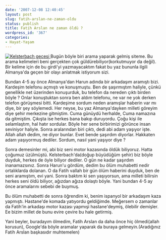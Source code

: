 ```yaml
---
date: '2007-12-08 12:40:45'
layout: post
slug: fatih-arslan-ne-zaman-oldu
status: publish
title: Fatih Arslan ne zaman öldü ?
wordpress_id: '367'
categories:
- Hayat-Yaşam
---
```


[![Kelsterbach gecesi](http://farm2.static.flickr.com/1233/1225593476_2ff8c2f3ca_m.jpg) ](http://www.flickr.com/photos/ftharsln/1225593476/)Bugün böyle biri arama yaparak gelmiş siteme. Bu arama kelimeleri beni gerçekten çok güldürebiliyor(korkutmuyor da değil). Bir kelime için de bu girdi'yi yazmayacaktım fakat bu yaz bununla ilgili Almanya'da geçen bir olayı anlatmak istiyorum sizi. 

Bundan 4-5 ay önce Almanya'dan Harun adında bir arkadaşım aramıştı bizi. Kardeşim telefonu açmıştı ve konuşmuştu.  Ben de şaşırmıştım haliyle, çünkü genellikle net üzerinden konuşurduk, bu telefon da nereden çıktı birden böyle ? Onlar konuştuktan sonra ben aldım telefonu, ne var ne yok derken telefon görüşmesi bitti. Kardeşime sordum neden aramışlar haberin var mı diye, bir şey söylemedi. Her neyse, bu yaz Almanya'dayken milleti göreyim diye şehir merkezine gitmiştim. Cuma günüydü herhalde, Cuma namazına da gitmiştim. Çıkışta ise herkes bana bakıp duruyordu. Çoğu kişi ile selamlaştım, hal hatır sordular.  Böyle her sene birbirimizi görünce insan seviniyor haliyle. Sonra aralarından biri çıktı, dedi abi adam yaşıyor işte. Allah allah dedim, ne diyor bunlar. Evet bende şaşırdım diyorlar. Hakkaten adam yaşıyormuş dediler. Sordum, nasıl yani yaşıyor diye ? 

Sonra demesinler mi, abi biz seni motor kazasında öldük biliyoruz. Hatta çoğumuz üzülmüştü. Kelsterbach'da(doğup büyüdüğüm şehir) biz böyle duyduk, herkes de öyle biliyor dediler. O gün ne kadar şaşırdım inanamazsınız. Sonra Harun'u gördüm, dedim bu ölüm muhabetti nedir ortalıklarda dolanan. O da Fatih vallah bir gün ölüm haberini duyduk, ben de seni aramıştım, evi yani. Sonra baktım ki sen yaşıyorsun, ama milleti bilirsin herkes seni öldü biliyor, ağızdan ağıza dolaştı böyle. Yani bundan 4-5 ay önce aramalarını sebebi de buymuş. 

Bu ölüm muhabetti de sonra öğrendim ki, benim ispanyol bir arkadaşım kaza yapmıştı. Hastane'de komada yatıyordu geldiğimde. Meğersem o zamanlar da Fatih'in arkadaşı motor kazası yapmışi hastane'deymiş, ölebilir demişler. Ee bizim millet de bunu evire çevire bu hale getirmiş. 

Yani beyler, buradayım ölmedim, Fatih Arslan da daha önce hiç ölmedi(allah korusun), Google'da böyle aramalar yaparak da buraya gelmeyin.(Aradığınız Fatih Arslan başkasıdır muhtemelen)
